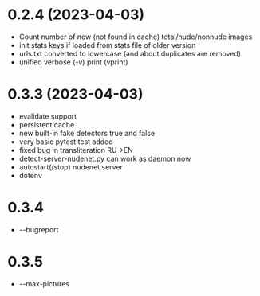 # 0.2.4 (2023-04-03)
- Count number of new (not found in cache) total/nude/nonnude images
- init stats keys if loaded from stats file of older version
- urls.txt converted to lowercase (and about duplicates are removed)
- unified verbose (-v) print (vprint)

# 0.3.3 (2023-04-03)
- evalidate support 
- persistent cache
- new built-in fake detectors true and false
- very basic pytest test added
- fixed bug in transliteration RU->EN
- detect-server-nudenet.py can work as daemon now
- autostart(/stop) nudenet server
- dotenv

# 0.3.4
- --bugreport

# 0.3.5
- --max-pictures
